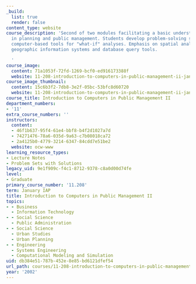 ```yaml
---
_build:
  list: true
  render: false
content_type: website
course_description: 'Second of two modules facilitating a basic understanding of computing
  in planning and public management. Students develop problem-solving skills using
  computer-based tools for "what-if" analyses. Emphasis on spatial analysis using
  geographic information systems and database query tools.

  '
course_image:
  content: 71a1053f-72fd-1269-bcf0-ed916173388f
  website: 11-208-introduction-to-computers-in-public-management-ii-january-iap-2002
course_image_thumbnail:
  content: 15c6b3f2-7db8-3e2f-05bc-53bfc8d60720
  website: 11-208-introduction-to-computers-in-public-management-ii-january-iap-2002
course_title: Introduction to Computers in Public Management II
department_numbers:
- '11'
extra_course_numbers: ''
instructors:
  content:
  - 46f1b637-95f4-61e4-bbf8-b4f2d1027a7d
  - 74271476-78a6-035d-9a63-c7b08018ca72
  - 2a4125b0-4779-3214-6347-84cdd7e51be2
  website: ocw-www
learning_resource_types:
- Lecture Notes
- Problem Sets with Solutions
legacy_uid: 9e1f909c-f4c1-8712-9378-c8a0d00d74fe
level:
- Graduate
primary_course_number: '11.208'
term: January IAP
title: Introduction to Computers in Public Management II
topics:
- - Business
  - Information Technology
- - Social Science
  - Public Administration
- - Social Science
  - Urban Studies
  - Urban Planning
- - Engineering
  - Systems Engineering
  - Computational Modeling and Simulation
uid: db384e51-787b-452e-8e85-bd6121dfef54
url_path: courses/11-208-introduction-to-computers-in-public-management-ii-january-iap-2002
year: '2002'
---
```

